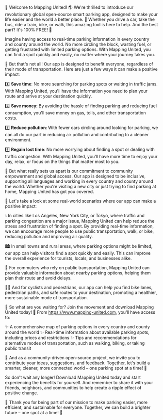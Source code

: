 🎉 Welcome to Mapping United! 🌎 We're thrilled to introduce our revolutionary global open-source smart parking app, designed to make your life easier and the world a better place. 💚 Whether you drive a car, take the bus, ride a train, bike, or walk, this amazing tool is here to help. And the best part? It's 100% FREE! 🎁

Imagine having access to real-time parking information in every country and county around the world. No more circling the block, wasting fuel, or getting frustrated with limited parking options. With Mapping United, you can find a spot quickly and easily, no matter where your journey takes you.

🌟 But that's not all! Our app is designed to benefit everyone, regardless of their mode of transportation. Here are just a few ways it can make a positive impact:

1️⃣ **Save time**: No more searching for parking spots or waiting in traffic jams. With Mapping United, you'll have the information you need to plan your route and arrive at your destination quickly.

2️⃣ **Save money**: By avoiding the hassle of finding parking and reducing fuel consumption, you'll save money on gas, tolls, and other transportation costs.

3️⃣ **Reduce pollution**: With fewer cars circling around looking for parking, we can all do our part in reducing air pollution and contributing to a cleaner environment.

4️⃣ **Regain lost time**: No more worrying about finding a spot or dealing with traffic congestion. With Mapping United, you'll have more time to enjoy your day, relax, or focus on the things that matter most to you.

🌟 But what really sets us apart is our commitment to community empowerment and global access. Our app is designed to be inclusive, supporting all languages and working in every country and county around the world. Whether you're visiting a new city or just trying to find parking at home, Mapping United has got you covered.

🌈 Let's take a look at some real-world scenarios where our app can make a positive impact:

💧 In cities like Los Angeles, New York City, or Tokyo, where traffic and parking congestion are a major issue, Mapping United can help reduce the stress and frustration of finding a spot. By providing real-time information, we can encourage more people to use public transportation, walk, or bike, reducing pollution and improving air quality.

🏙️ In small towns and rural areas, where parking options might be limited, our app can help visitors find a spot quickly and easily. This can improve the overall experience for tourists, locals, and businesses alike.

🚂 For commuters who rely on public transportation, Mapping United can provide valuable information about nearby parking options, helping them plan their route and avoid delays.

🏃‍♀️ And for cyclists and pedestrians, our app can help you find bike lanes, pedestrian paths, and safe routes to your destination, promoting a healthier, more sustainable mode of transportation.

💪 So what are you waiting for? Join the movement and download Mapping United today! 📲 From https://www.mapping-united.com, you'll have access to:

✨ A comprehensive map of parking options in every country and county around the world
✨ Real-time information about available parking spots, including prices and restrictions
✨ Tips and recommendations for alternative modes of transportation, such as walking, biking, or taking public transit

🌟 And as a community-driven open-source project, we invite you to contribute your ideas, suggestions, and feedback. Together, let's build a smarter, cleaner, more connected world – one parking spot at a time! 🚀

So don't wait any longer! Download Mapping United today and start experiencing the benefits for yourself. And remember to share it with your friends, neighbors, and communities to help create a ripple effect of positive change.

🎉 Thank you for being part of our mission to make parking easier, more efficient, and sustainable for everyone. Together, we can build a brighter future – one spot at a time! 🌟